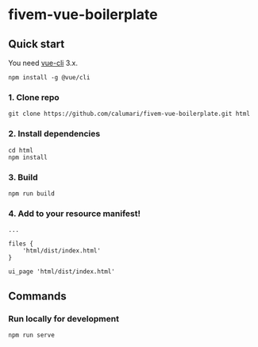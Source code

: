 # fivem-vue-boilerplate

## Quick start
You need [vue-cli](https://cli.vuejs.org/) 3.x.
```
npm install -g @vue/cli
```
### 1. Clone repo
```
git clone https://github.com/calumari/fivem-vue-boilerplate.git html
```

### 2. Install dependencies
```
cd html
npm install
```

### 3. Build
```
npm run build
```

### 4. Add to your resource manifest!
```
...

files {
    'html/dist/index.html'
}

ui_page 'html/dist/index.html'
```
## Commands
### Run locally for development
```
npm run serve
```
